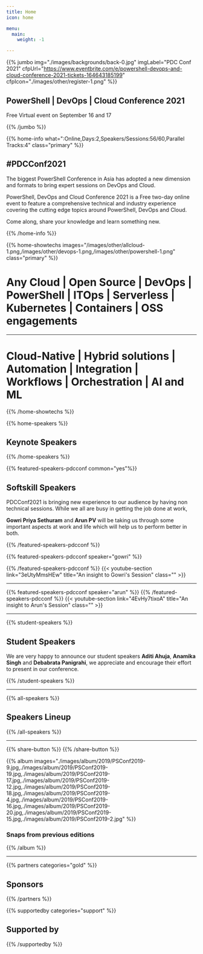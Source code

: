 ```yaml
---
title: Home
icon: home

menu:
  main:
    weight: -1

---
```



{{% jumbo img="./images/backgrounds/back-0.jpg" imgLabel="PDC Conf 2021" cfpUrl="https://www.eventbrite.com/e/powershell-devops-and-cloud-conference-2021-tickets-164643185199" cfpIcon="./images/other/register-1.png" %}}
## PowerShell | DevOps | Cloud Conference 2021

Free Virtual event on September 16 and 17

<!-- <a class="btn primary btn-lg" style="margin-top: 1em;" href="https://drive.google.com/file/d/1td_9Cr1b2JZvv0bCpOCJNDsEWgVgEp2Y/view?usp=sharing" target="_blank">Become a sponsor</a> -->

<!--
<a class="btn primary btn-lg" href="https://conference-hall.io/public/event/HJRThubF4uYPkb7jSUxi">
    <svg class="icon icon-cfp"><use xlink:href="#cfp"></use></svg>Submit a presentation
</a>
-->

{{% /jumbo %}}


{{% home-info what=":Online,Days:2,Speakers/Sessions:56/60,Parallel Tracks:4" class="primary" %}}
## #PDCConf2021

The biggest PowerShell Conference in Asia has adopted a new
dimension and formats to bring expert sessions on DevOps and Cloud.

PowerShell, DevOps and Cloud Conference 2021 is a Free two-day online 
event to feature a comprehensive technical and industry experience 
covering the cutting edge topics around PowerShell, DevOps and Cloud.

Come along, share your knowledge and learn something new.


{{% /home-info %}}

{{% home-showtechs images="/images/other/allcloud-1.png,/images/other/devops-1.png,/images/other/powershell-1.png" class="primary" %}}

# Any Cloud | Open Source | DevOps | PowerShell | ITOps | Serverless | Kubernetes | Containers | OSS engagements
****
# Cloud-Native | Hybrid solutions | Automation | Integration | Workflows | Orchestration | AI and ML

{{% /home-showtechs %}}

<!-- TODO Feature speakers to be added when accepted -->
{{% home-speakers %}}
## Keynote Speakers

{{% /home-speakers %}}


{{% featured-speakers-pdcconf common="yes"%}}
## Softskill Speakers
PDCConf2021 is bringing new experience to our audience by having non technical sessions. While we all are busy in getting the job done at work,

**Gowri Priya Sethuram** and **Arun PV** will be taking us through
some important aspects at work and life which will help us to perform better in both.

{{% /featured-speakers-pdcconf %}}


{{% featured-speakers-pdcconf speaker="gowri" %}}

{{% /featured-speakers-pdcconf %}}
{{< youtube-section link="3eUtyMmsHEw" title="An insight to Gowri's Session" class="" >}}

********

{{% featured-speakers-pdcconf speaker="arun" %}}
{{% /featured-speakers-pdcconf %}}
{{< youtube-section link="4EvHy7tixoA" title="An insight to Arun's Session" class="" >}}

********

 {{% student-speakers %}}
## Student Speakers
We are very happy to announce our student speakers **Aditi Ahuja**, **Anamika Singh** and **Debabrata Panigrahi**, we appreciate and encourage their effort to present in our conference.

{{% /student-speakers %}}

********
<!-- {{% home-register  class="secondary" %}}

## 16th and 17th September 09.00 AM to 06.00 PM IST

{{% /home-register %}} -->

{{% all-speakers   %}}

## Speakers Lineup

{{% /all-speakers %}}

********
<!-- {{% home-cfp  class="primary" cfpUrl="https://sessionize.com/powershell-devops-and-cloud-conference" cfpIcon="./images/other/cfp-1.png" %}}
## Call for Speakers is now open !
{{% /home-cfp %}} -->

{{% share-button %}}
{{% /share-button %}}
<!-- {{< vimeo-psconf2019 title="PowerShell Conference Asia 2019">}} -->

<!-- ... -->


<!-- ... -->


<!-- ... -->

<!--
{{% home-tickets %}}
# Tickets

<a class="btn primary" href="https://www.billetweb.fr/devfest-toulouse-2019" target="_blank"><svg class="icon icon-cfp"><use xlink:href="#ticket"></use></svg>Ticketing</a>

<ul>
<li>{{< ticket name="Blind Birds"
           starts="2019-03-25"
           ends="2019-04-25"
           price="40 €"
           info="50 first places"
           soldOut="true"
           url="https://www.billetweb.fr/devfest-toulouse-2019" >}}</li>
<li>{{< ticket name="Early Birds"
           starts="2019-04-25"
           ends="2019-06-22"
           price="60 €"
           info="80 first places"
           soldOut="true"
           url="https://www.billetweb.fr/devfest-toulouse-2019" >}}</li>
<li>{{< ticket name="Normal"
           starts="2019-06-22"
           ends="2019-10-03"
           price="80 €"
           info="300 last places"
           soldOut="true"
           url="https://www.billetweb.fr/devfest-toulouse-2019" >}}</li>
</ul>

\* Your ticket gives you access to all conferences, coffee breaks, and lunch. Accommodation is NOT included in this price.

{{% /home-tickets %}}
-->

<!-- ... -->

<!--{{% home-location
    image="/images/map.jpg"
    address="11 Espl. Compans Caffarelli, 31000 Toulouse"
    latitude="43.6110956"
    longitude="1.4332799" %}}

## The venue

### Centre de Congrès Pierre Baudis

The Centre de Congrès Pierre Baudis is a modern place of exchange,
located on a privileged location,
in the immediate vicinity of the centre of Toulouse and in a green environment.

{{% /home-location %}} -->

<!-- ... -->
{{% album images="./images/album/2019/PSConf2019-9.jpg,./images/album/2019/PSConf2019-19.jpg,./images/album/2019/PSConf2019-17.jpg,./images/album/2019/PSConf2019-12.jpg,./images/album/2019/PSConf2019-18.jpg,./images/album/2019/PSConf2019-4.jpg,./images/album/2019/PSConf2019-16.jpg,./images/album/2019/PSConf2019-20.jpg,./images/album/2019/PSConf2019-15.jpg,./images/album/2019/PSConf2019-2.jpg" %}}

### Snaps from previous editions

<!-- To share photos in shared drive
### Some pictures of the **DevFest Toulouse 2018** with the 👾 _retro-gaming_ theme.

<a class="btn primary" target="_blank" rel="noopener" href="https://photos.app.goo.gl/nJYFVReFUk9mnXbv9">
    See all photos
    {{% icon "right" %}}
</a> -->

{{% /album  %}}

********
<!-- ... --> 

{{% partners categories="gold" %}}

## Sponsors
{{% /partners %}}

<!-- {{% sponsors images="./images/sponsors/Microsoft.png,./images/sponsors/Tecoholic.png" %}}
## Supported by
{{% /sponsors %}} -->

{{% supportedby categories="support" %}}

## Supported by
{{% /supportedby %}}
